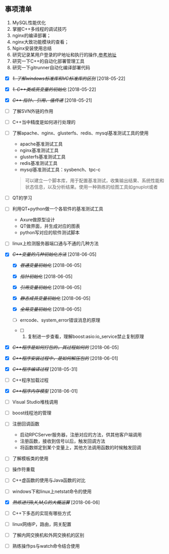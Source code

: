 ## 事项清单
1. MySQL性能优化
1. 掌握C++多线程的调试技巧
1. nginx的编译部署；
1. nginx大致功能模块的查看；
1. Nginx安装使用总结
1. 研究记录某用户登录的IP地址和执行的操作,[参考地址](http://www.cnblogs.com/gaojun/archive/2013/10/24/3385885.html)
1. 研究一下C++的自动化部署管理工具
1. 研究一下gitrunner自动化编译部署代码
* [X] ~~*1. 了解windows标准库和VC标准库的区别*~~ [2018-05-22]
* [X] ~~*1. C++类成员变量的初始化*~~ [2018-05-22]
* [X] ~~*C++ 指针、引用、值传递*~~ [2018-05-21]
* [ ] 了解SVN外链的作用
* [ ] C++当中精度是如何进行处理的
* [ ] 了解apache、nginx、glusterfs、redis、mysql基准测试工具的使用
   * apache基准测试工具
   * nginx基准测试工具
   * glusterfs基准测试工具
   * redis基准测试工具
   * mysql基准测试工具：sysbench、tpc-c
   > 可以建立一个脚本库，用于配置基准测试，收集输出结果、系统性能和状态信息，以及分析结果。使用一种熟练的绘图工具如gnuplot或者
* [ ] QT的学习
* [ ] 利用QT+python做一个各软件的基准测试工具
   * Axure做原型设计
   * QT做界面，并生成对应的图表
   * python写对应的软件测试脚本
* [ ] linux上检测服务器端口通与不通的几种方法


* [X] ~~*C++变量的几种初始化方法*~~ [2018-06-05]
   * [X] ~~*普通变量初始化*~~ [2018-06-05]
   * [X] ~~*指针初始化*~~ [2018-06-05]
   * [X] ~~*引用变量初始化*~~ [2018-06-05]
   * [X] ~~*静态成员变量初始化*~~ [2018-06-05]
   * [X] ~~*全局变量初始化*~~ [2018-06-05]


    * [ ] errcode、system_error错误消息的原理
    * [ ] 1. 复制进一步查看，理解boost:asio:io_service禁止复制原理  


* [X] ~~*C++程序是如何打包的，其过程如何的*~~ [2018-06-05]
* [X] ~~*C++程序安装过程中，是如何解压包的*~~ [2018-06-01]
* [X] ~~*C++程序编译过程*~~ [2018-05-31]  
* [ ] C++程序加载过程
* [X] ~~*C++程序内存模型*~~ [2018-06-01]  
* [ ] Visual Studio堆栈调用
* [ ] boost线程池的管理
* [ ] 注册回调函数
   * 启动RPCServer服务器，注册对应的方法，供其他客户端调用
   * 注册函数，接收到信号以后，触发回调方法
   * 将函数绑定到某个变量上，其他方法调用函数的时候触发回调
* [ ] 了解模板类的使用
* [ ] 操作符重载
* [ ] C++虚函数的使用与Java函数的对比
* [ ] windows下和linux上netstat命令的使用
* [X] ~~*熟练进行B,K,M,G的大概运算*~~ [2018-06-06]
* [ ] C++下多态的实现有哪些方式
* [ ] linux网络IP，路由，网关配置
* [ ] 了解内网交换机和外网交换机的区别
* [ ] 熟练操作ps与watch命令结合使用

